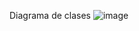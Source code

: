 Diagrama de clases
![image](https://github.com/user-attachments/assets/32a45b06-d35a-4f13-8e9b-1ef6fbcd7b8b)
